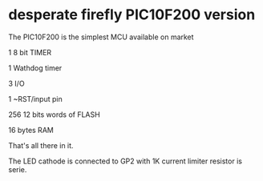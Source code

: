﻿desperate firefly PIC10F200 version
====================================

The PIC10F200 is the simplest MCU available on market

1 8 bit TIMER

1 Wathdog timer

3 I/O

1 ~RST/input pin

256 12 bits words of FLASH

16 bytes RAM

That's all there in it.

The LED cathode is connected to GP2 with 1K current limiter resistor is serie.
